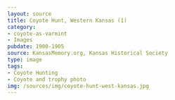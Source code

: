 ```yaml
---
layout: source
title: Coyote Hunt, Western Kansas (1)
category: 
- coyote-as-varmint
- Images
pubdate: 1900-1905
source: KansasMemory.org, Kansas Historical Society 
type: image
tags: 
- Coyote Hunting
- Coyote and trophy photo
img: /sources/img/coyote-hunt-west-kansas.jpg 
---
```

